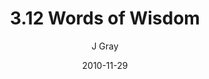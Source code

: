 ---
title: '3.12 Words of Wisdom'
alt: 'Mysteries of the Arcana'
date: '2010-11-29'
author: 'J Gray'
artist: 'Keira'
chapter: '3 Two by Two'
filler: false
---